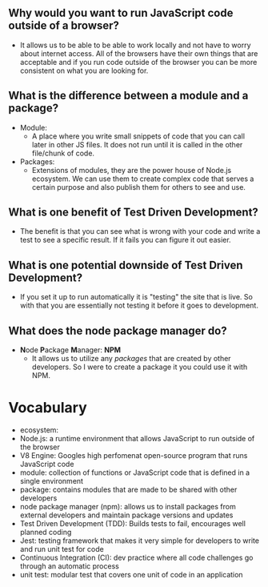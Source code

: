 ## Why would you want to run JavaScript code outside of a browser?
  * It allows us to be able to be able to work locally and not have to worry about internet access. All of the browsers have their own things that are acceptable and if you run code outside of the browser you can be more consistent on what you are looking for.
## What is the difference between a module and a package?
  * Module:
    * A place where you write small snippets of code that you can call later in other JS files. It does not run until it is called in the other file/chunk of code.
  * Packages:
    * Extensions of modules, they are the power house of Node.js ecosystem. We can use them to create complex code that serves a certain purpose and also publish them for others to see and use.
## What is one benefit of Test Driven Development?
  * The benefit is that you can see what is wrong with your code and write a test to see a specific result. If it fails you can figure it out easier.
## What is one potential downside of Test Driven Development?
  * If you set it up to run automatically it is "testing" the site that is live. So with that you are essentially not testing it before it goes to development.
## What does the node package manager do?
  * **N**ode **P**ackage **M**anager: **NPM**
    * It allows us to utilize any *packages* that are created by other developers. So I were to create a package it you could use it with NPM.

# Vocabulary
  * ecosystem:
  * Node.js: a runtime environment that allows JavaScript to run outside of the browser
  * V8 Engine: Googles high perfomenat open-source program that runs JavaScript code
  * module: collection of functions or JavaScript code that is defined in a single environment
  * package: contains modules that are made to be shared with other developers
  * node package manager (npm): allows us to install packages from external developers and maintain package versions and updates
  * Test Driven Development (TDD): Builds tests to fail, encourages well planned coding
  * Jest: testing framework that makes it very simple for developers to write and run unit test for code
  * Continuous Integration (CI): dev practice where all code challenges go through an automatic process 
  * unit test: modular test that covers one unit of code in an application
